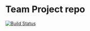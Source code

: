 # Team Project repo
[![Build Status](https://app.travis-ci.com/gcivil-nyu-org/Wednesday-Fall2023-Team-3.svg?branch=develop)](https://app.travis-ci.com/gcivil-nyu-org/Wednesday-Fall2023-Team-3)
